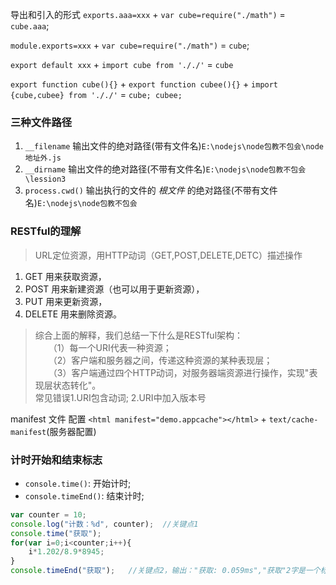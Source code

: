 导出和引入的形式
`exports.aaa=xxx` + `var cube=require("./math")` = `cube.aaa`;

`module.exports=xxx` + `var cube=require("./math")` = `cube`;

`export default xxx` + `import cube from '././'` = `cube`

`export function cube(){}` + `export function cubee(){}` + `import {cube,cubee} from '././'` = `cube; cubee;`


### 三种文件路径  
1. `__filename` 输出文件的绝对路径(带有文件名)`E:\nodejs\node包教不包会\node地址外.js`
2. `__dirname` 输出文件的绝对路径(不带有文件名)`E:\nodejs\node包教不包会\lession3`
3. `process.cwd()` 输出执行的文件的 *根文件* 的绝对路径(不带有文件名)`E:\nodejs\node包教不包会`


### RESTful的理解
> URL定位资源，用HTTP动词（GET,POST,DELETE,DETC）描述操作
1. GET    用来获取资源，
2. POST  用来新建资源（也可以用于更新资源），
3. PUT    用来更新资源，
4. DELETE  用来删除资源。
> 综合上面的解释，我们总结一下什么是RESTful架构：  
　　（1）每一个URI代表一种资源；  
　　（2）客户端和服务器之间，传递这种资源的某种表现层；  
　　（3）客户端通过四个HTTP动词，对服务器端资源进行操作，实现"表现层状态转化"。  
常见错误1.URI包含动词; 2.URI中加入版本号

manifest 文件
配置 `<html manifest="demo.appcache"></html>` + `text/cache-manifest`(服务器配置)


### 计时开始和结束标志
* `console.time()`: 开始计时;
* `console.timeEnd()`: 结束计时;
```js
var counter = 10;
console.log("计数：%d", counter);  //关键点1
console.time("获取");
for(var i=0;i<counter;i++){
    i*1.202/8.9*8945;
}
console.timeEnd("获取");   //关键点2，输出："获取: 0.059ms","获取"2字是一个标识符，在timeEnd处打印出来
```